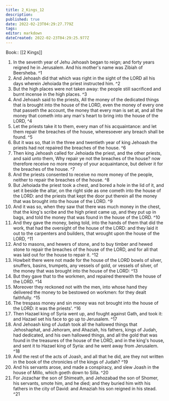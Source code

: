 ```yaml
---
title: 2_Kings_12
description: 
published: true
date: 2022-02-23T04:29:27.779Z
tags: 
editor: markdown
dateCreated: 2022-02-23T04:29:25.977Z
---
```


 Book:: [[2 Kings]]
 1. In the seventh year of Jehu Jehoash began to reign; and forty years reigned he in Jerusalem. And his mother's name was Zibiah of Beersheba. ^1
 2. And Jehoash did that which was right in the sight of the LORD all his days wherein Jehoiada the priest instructed him. ^2
 3. But the high places were not taken away: the people still sacrificed and burnt incense in the high places. ^3
 4. And Jehoash said to the priests, All the money of the dedicated things that is brought into the house of the LORD, even the money of every one that passeth the account, the money that every man is set at, and all the money that cometh into any man's heart to bring into the house of the LORD, ^4
 5. Let the priests take it to them, every man of his acquaintance: and let them repair the breaches of the house, wheresoever any breach shall be found. ^5
 6. But it was so, that in the three and twentieth year of king Jehoash the priests had not repaired the breaches of the house. ^6
 7. Then king Jehoash called for Jehoiada the priest, and the other priests, and said unto them, Why repair ye not the breaches of the house? now therefore receive no more money of your acquaintance, but deliver it for the breaches of the house. ^7
 8. And the priests consented to receive no more money of the people, neither to repair the breaches of the house. ^8
 9. But Jehoiada the priest took a chest, and bored a hole in the lid of it, and set it beside the altar, on the right side as one cometh into the house of the LORD: and the priests that kept the door put therein all the money that was brought into the house of the LORD. ^9
 10. And it was so, when they saw that there was much money in the chest, that the king's scribe and the high priest came up, and they put up in bags, and told the money that was found in the house of the LORD. ^10
 11. And they gave the money, being told, into the hands of them that did the work, that had the oversight of the house of the LORD: and they laid it out to the carpenters and builders, that wrought upon the house of the LORD, ^11
 12. And to masons, and hewers of stone, and to buy timber and hewed stone to repair the breaches of the house of the LORD, and for all that was laid out for the house to repair it. ^12
 13. Howbeit there were not made for the house of the LORD bowls of silver, snuffers, basins, trumpets, any vessels of gold, or vessels of silver, of the money that was brought into the house of the LORD: ^13
 14. But they gave that to the workmen, and repaired therewith the house of the LORD. ^14
 15. Moreover they reckoned not with the men, into whose hand they delivered the money to be bestowed on workmen: for they dealt faithfully. ^15
 16. The trespass money and sin money was not brought into the house of the LORD: it was the priests'. ^16
 17. Then Hazael king of Syria went up, and fought against Gath, and took it: and Hazael set his face to go up to Jerusalem. ^17
 18. And Jehoash king of Judah took all the hallowed things that Jehoshaphat, and Jehoram, and Ahaziah, his fathers, kings of Judah, had dedicated, and his own hallowed things, and all the gold that was found in the treasures of the house of the LORD, and in the king's house, and sent it to Hazael king of Syria: and he went away from Jerusalem. ^18
 19. And the rest of the acts of Joash, and all that he did, are they not written in the book of the chronicles of the kings of Judah? ^19
 20. And his servants arose, and made a conspiracy, and slew Joash in the house of Millo, which goeth down to Silla. ^20
 21. For Jozachar the son of Shimeath, and Jehozabad the son of Shomer, his servants, smote him, and he died; and they buried him with his fathers in the city of David: and Amaziah his son reigned in his stead. ^21
